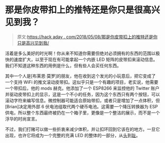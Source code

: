 # 那是你皮带扣上的推特还是你只是很高兴见到我？

> 原文:[https://hack aday . com/2018/05/08/那是你皮带扣上的推特还是你只是高兴见到我/](https://hackaday.com/2018/05/08/is-that-a-tweet-on-your-belt-buckle-or-are-you-just-happy-to-see-me/)

活着是多么美好的时光啊！你从来不知道你需要但绝对必须拥有的东西的范围以极快的速度扩大，以至于现在有可能拿起一个内嵌 LED 矩阵的皮带扣来滚动信息。我们不知道这种东西的用例是什么，但有些人会买任何东西。

其中一个人是[布莱恩·莫罗]的朋友，他在收到这个发光的小玩意后，把它变成了一个支持 WiFi 的推文滚动皮带扣。这似乎只是一个有趣的项目，老实说，他需要一个带扣后，他的 mods 赫克。他添加了一个 ESP8266 来监控他的 Twitter 账户并驱动皮带扣上的显示，这是一个不小的任务，因为这个东西只有两个按钮，可以滚动字符来编写信息。微控制器可能适合原始带扣，或者只是增加了一点体积，但[Brian]决定用外部 6 伏电池组取代两个硬币电池。这需要一个降压转换器为 ESP 供电，所以整个东西最终被扔在一个箱子里，更像是一个整洁的展示，而不是一个浮华的时尚宣言。

不过，我们打赌可以做一些折衷来减少体积，并让扣环回到它该在的地方。一旦它出现，也许它将成为一个完整的充满 LED 的整体的一部分，从[头](https://hackaday.com/2018/04/03/a-gif-playing-top-hat-for-frc-2018/)到[趾](https://hackaday.com/2013/08/29/as-millenials-grow-up-do-they-demand-cooler-led-sneakers/)。